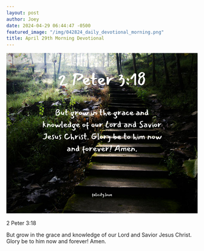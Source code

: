 ```yaml
---
layout: post
author: Joey
date: 2024-04-29 06:44:47 -0500
featured_image: "/img/042824_daily_devotional_morning.png"
title: April 29th Morning Devotional
---
```


[![April 29th 2024 - Morning Devotional](/img/042924_daily_devotional_morning.png)](/img/042924_daily_devotional_morning.png)

2 Peter 3:18

But grow in the grace and knowledge of our Lord and Savior Jesus Christ. Glory be to him now and forever! Amen. 